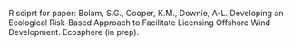 R sciprt for paper: Bolam, S.G., Cooper, K.M., Downie, A-L. Developing an Ecological Risk-Based Approach to Facilitate Licensing Offshore Wind Development. Ecosphere (in prep).


